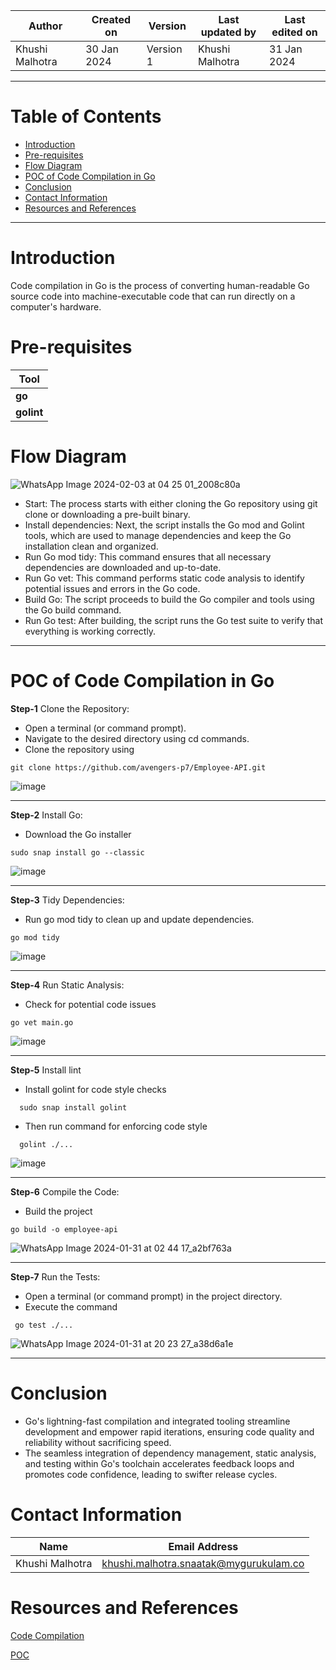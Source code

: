 |   Author        |  Created on   |  Version   | Last updated by  | Last edited on |
| --------------- | --------------| -----------|----------------- | -------------- |
| Khushi Malhotra |  30 Jan 2024  |  Version 1 | Khushi Malhotra  | 31 Jan 2024    |
***
# Table of Contents
- [Introduction](https://github.com/avengers-p7/Documentation/blob/main/Application_CI/Design/05-%20GoLang%20CI%20Checks/Code_compilation-go.md#introduction)
- [Pre-requisites](https://github.com/avengers-p7/Documentation/blob/main/Application_CI/Design/05-%20GoLang%20CI%20Checks/Code_compilation-go.md#pre-requisites)
- [Flow Diagram](https://github.com/avengers-p7/Documentation/blob/main/Application_CI/Design/05-%20GoLang%20CI%20Checks/Code_compilation-go.md#flow-diagram)
- [POC of Code Compilation in Go](https://github.com/avengers-p7/Documentation/blob/main/Application_CI/Design/05-%20GoLang%20CI%20Checks/Code_compilation-go.md#poc-of-code-compilation-in-go)
- [Conclusion](https://github.com/avengers-p7/Documentation/blob/main/Application_CI/Design/05-%20GoLang%20CI%20Checks/Code_compilation-go.md#conclusion)
- [Contact Information](https://github.com/avengers-p7/Documentation/blob/main/Application_CI/Design/05-%20GoLang%20CI%20Checks/Code_compilation-go.md#contact-information)
- [Resources and References](https://github.com/avengers-p7/Documentation/blob/main/Application_CI/Design/05-%20GoLang%20CI%20Checks/Code_compilation-go.md#resources-and-references)
***
# Introduction
Code compilation in Go is the process of converting human-readable Go source code into machine-executable code that can run directly on a computer's hardware. 

# Pre-requisites

| **Tool** | 
| -------- | 
| **go** | 
| **golint**|

# Flow Diagram
![WhatsApp Image 2024-02-03 at 04 25 01_2008c80a](https://github.com/avengers-p7/Documentation/assets/156056460/c474bd3c-11c6-4391-b9bd-c8c5e0325503)

- Start: The process starts with either cloning the Go repository using git clone or downloading a pre-built binary.
- Install dependencies: Next, the script installs the Go mod and Golint tools, which are used to manage dependencies and keep the Go installation clean and organized.
- Run Go mod tidy: This command ensures that all necessary dependencies are downloaded and up-to-date.
- Run Go vet: This command performs static code analysis to identify potential issues and errors in the Go code.
- Build Go: The script proceeds to build the Go compiler and tools using the Go build command.
- Run Go test: After building, the script runs the Go test suite to verify that everything is working correctly.

***
# POC of Code Compilation in Go

**Step-1** Clone the Repository:

- Open a terminal (or command prompt).
- Navigate to the desired directory using cd commands.
- Clone the repository using 

``` shell 
git clone https://github.com/avengers-p7/Employee-API.git
```
![image](https://github.com/avengers-p7/Documentation/assets/156056460/04b674e8-b3d8-4f6e-9b03-c39271c69d23)
***
**Step-2** Install Go:

- Download the Go installer 
``` shell
sudo snap install go --classic
```
![image](https://github.com/avengers-p7/Documentation/assets/156056460/c7ce4925-86fb-4b5c-8dc3-933b4e706c37)
***
**Step-3** Tidy Dependencies:

- Run go mod tidy to clean up and update dependencies.
``` shell
go mod tidy
```
![image](https://github.com/avengers-p7/Documentation/assets/156056460/fa3176fc-5528-444c-b325-c38218ffe4bf)
***
**Step-4** Run Static Analysis:

- Check for potential code issues
 ``` shell
go vet main.go
```
![image](https://github.com/avengers-p7/Documentation/assets/156056460/be03aea3-21a5-4be1-bb25-38075ee6a04d)
***
**Step-5** Install lint
- Install golint for code style checks
``` shell
  sudo snap install golint
```
- Then run command for enforcing code style
``` shell
  golint ./...
```

![image](https://github.com/avengers-p7/Documentation/assets/156056460/1e1157c1-fc50-47a5-bdfa-9aa25e16c214)
***
**Step-6** Compile the Code:
- Build the project
``` shell
go build -o employee-api
```
![WhatsApp Image 2024-01-31 at 02 44 17_a2bf763a](https://github.com/avengers-p7/Documentation/assets/156056460/8957a7ce-e4a7-4c1e-87b4-cdc96bfe3283)
***

**Step-7** Run the Tests:
- Open a terminal (or command prompt) in the project directory.
- Execute the command
```shell
 go test ./...
```
![WhatsApp Image 2024-01-31 at 20 23 27_a38d6a1e](https://github.com/avengers-p7/Documentation/assets/156056460/8feab0ce-55c4-44fa-b581-9bf9f98e279c)
***
# Conclusion
- Go's lightning-fast compilation and integrated tooling streamline development and empower rapid iterations, ensuring code quality and reliability without sacrificing speed.
- The seamless integration of dependency management, static analysis, and testing within Go's toolchain accelerates feedback loops and promotes code confidence, leading to swifter release cycles.

# Contact Information
| Name            | Email Address                        |
|-----------------|--------------------------------------|
| Khushi Malhotra | khushi.malhotra.snaatak@mygurukulam.co |

# Resources and References
[Code Compilation](https://github.com/avengers-p7/Documentation/blob/main/Application_CI/Design/05-%20GoLang%20CI%20Checks/Code_Compilation_GoLang.md) 

[POC](https://blog.jetbrains.com/go/2022/11/22/comprehensive-guide-to-testing-in-go/)
